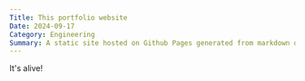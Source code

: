 ```yaml
---
Title: This portfolio website
Date: 2024-09-17
Category: Engineering
Summary: A static site hosted on Github Pages generated from markdown documents using Pelican and Github Actions. 
---
```


It's alive!
